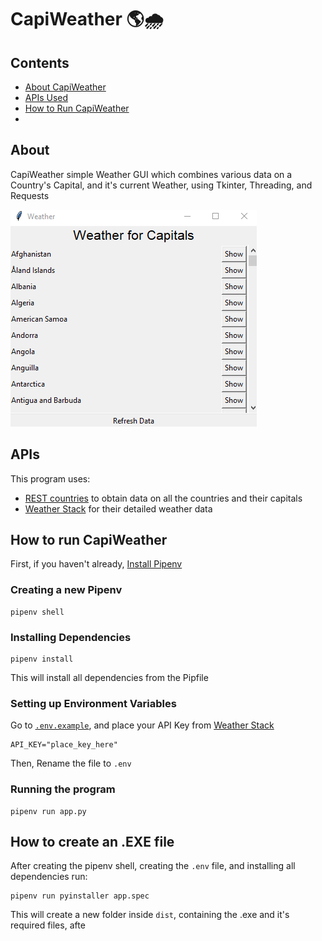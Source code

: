 # CapiWeather 🌎🌧
## Contents
- [About CapiWeather](#about)
- [APIs Used](#apis)
- [How to Run CapiWeather](#how-to-run-capiweather)
- [](#)

## About
CapiWeather simple Weather GUI which combines various data on a Country's Capital, and it's current Weather, using Tkinter, Threading, and Requests

![A GIF of the application running](Sample.gif)

## APIs

This program uses:
- [REST countries](https://restcountries.eu/) to obtain data on all the countries and their capitals
- [Weather Stack](https://weatherstack.com/) for their detailed weather data

## How to run CapiWeather
First, if you haven't already, [Install Pipenv](https://pipenv-fork.readthedocs.io/en/latest/)

### Creating a new Pipenv
```
pipenv shell
``` 

### Installing Dependencies
```
pipenv install
```
This will install all dependencies from the Pipfile

### Setting up Environment Variables
Go to [`.env.example`](.env.example), and place your API Key from [Weather Stack](https://weatherstack.com/)
```
API_KEY="place_key_here"
``` 
Then, Rename the file to `.env`

### Running the program
```
pipenv run app.py
```

## How to create an .EXE file
After creating the pipenv shell, creating the `.env` file, and installing all dependencies run:
```
pipenv run pyinstaller app.spec
```
This will create a new folder inside `dist`, containing the .exe and it's required files, afte